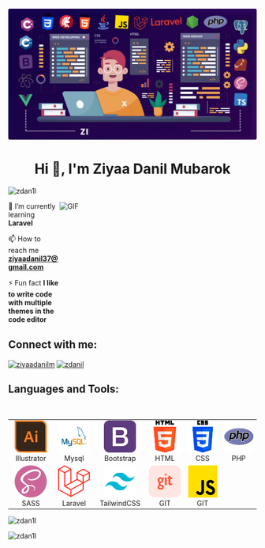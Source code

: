 ![image.png]( https://github.com/zDan1l/zDan1l/blob/main/banner-gif%20(1).gif )
<h1 align="center">Hi 👋, I'm Ziyaa Danil Mubarok</h1>

<p align="left"> <img src="https://komarev.com/ghpvc/?username=zdan1l&label=Profile%20views&color=0e75b6&style=flat" alt="zdan1l" /> </p>
<img align="right" alt="GIF" src="https://github.com/abhisheknaiidu/abhisheknaiidu/blob/master/code.gif?raw=true" width="400" height="220" />

 🌱 I’m currently learning **Laravel**

 📫 How to reach me **ziyaadanil37@gmail.com**

 ⚡ Fun fact **I like to write code with multiple themes in the code editor**

<h2 align="left">Connect with me:</h2>
<p align="left">
<a href="https://linkedin.com/in/ziyaadanilm" target="blank"><img align="center" src="https://raw.githubusercontent.com/rahuldkjain/github-profile-readme-generator/master/src/images/icons/Social/linked-in-alt.svg" alt="ziyaadanilm" height="30" width="40" /></a>
<a href="https://dribbble.com/zdanil" target="blank"><img align="center" src="https://raw.githubusercontent.com/rahuldkjain/github-profile-readme-generator/master/src/images/icons/Social/dribbble.svg" alt="zdanil" height="30" width="40" /></a>
</p>

<h2 align="left">Languages and Tools:</h2>
<br>
<table>
    <tr>
        <td align="center" width="96">
            <img src="./img/adobe-illustrator.png" alt="adobe" width="65" height="65">
            Illustrator
        </td>
        <td align="center" width="96">
            <img src="./img/MySQL.png" alt="mysql" width="65" height="65">
            Mysql
        </td>
        <td align="center" width="96">
            <img src="./img/bootstrap.png" alt="bootstrap" width="65" height="65">
            Bootstrap
        </td>
        <td align="center" width="96">
            <img src="./img/html-5.png" alt="html" width="65" height="65">
            HTML
        </td>
        <td align="center" width="96">
            <img src="./img/css-3.png" alt="css" width="65" height="65">
            CSS
        </td>
        <td align="center" width="96">
            <img src="./img/php.png" alt="php width="65" height="65">
            PHP
        </td>
       </tr>
       <tr>
         <td align="center" width="96">
            <img src="./img/sass.png" alt="sass" width="65" height="65">
            SASS
        </td>
        <td align="center" width="96">
            <img src="./img/Laravel.svg" alt="Laravel" width="65" height="65">
            Laravel
        </td>
        <td align="center" width="96">
            <img src="./img/TailwindCSS.svg" alt="TailwindCSS" width="65" height="65">
            TailwindCSS
        </td>
        <td align="center" width="96">
            <img src="./img/git.png" alt="git" width="65" height="65">
            GIT
        </td>
        <td align="center" width="96">
            <img src="./img/js.png" alt="javascript" width="65" height="65">
            GIT
        </td>
    </tr>
</table>


<p><img width="400"  src="https://github-readme-stats.vercel.app/api?username=zdan1l&show_icons=true&locale=en" alt="zdan1l" /></p>
<p><img width="400"  src="https://github-readme-streak-stats.herokuapp.com/?user=zdan1l&" alt="zdan1l" /></p>
